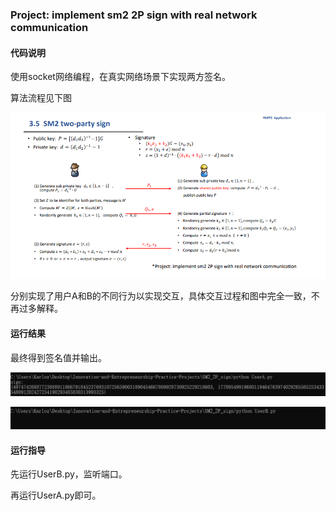 ### Project: implement sm2 2P sign with real network communication

#### 代码说明

使用socket网络编程，在真实网络场景下实现两方签名。

算法流程见下图

![image-20220725212518909](./algorithm.png)

分别实现了用户A和B的不同行为以实现交互，具体交互过程和图中完全一致，不再过多解释。

#### 运行结果

最终得到签名值并输出。

![image-20220725212810904](./A.png)

![image-20220725212833991](./B.png)

#### 运行指导

先运行UserB.py，监听端口。

再运行UserA.py即可。
